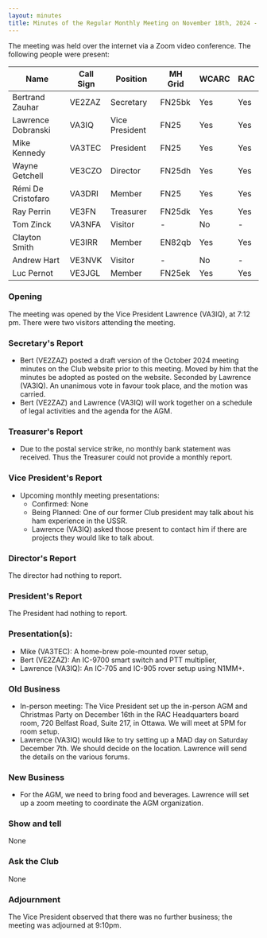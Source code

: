 ```yaml
---
layout: minutes
title: Minutes of the Regular Monthly Meeting on November 18th, 2024 - DRAFT
---
```

The meeting was held over the internet via a Zoom video conference.
The following people were present:

| Name               | Call Sign | Position       | MH Grid | WCARC | RAC |
| ------------------ | --------- | -------------- | ------- | ----- | --- |
| Bertrand Zauhar    | VE2ZAZ    | Secretary      | FN25bk  | Yes   | Yes |
| Lawrence Dobranski | VA3IQ     | Vice President | FN25    | Yes   | Yes |
| Mike Kennedy       | VA3TEC    | President      | FN25    | Yes   | Yes |
| Wayne Getchell     | VE3CZO    | Director       | FN25dh  | Yes   | Yes |
| Rémi De Cristofaro | VA3DRI    | Member         | FN25    | Yes   | Yes |
| Ray Perrin         | VE3FN     | Treasurer      | FN25dk  | Yes   | Yes |
| Tom Zinck          | VA3NFA    | Visitor        |   -     | No    |  -  |
| Clayton Smith      | VE3IRR    | Member         | EN82qb  | Yes   | Yes |
| Andrew Hart        | VE3NVK    | Visitor        |   -     | No    |  -  |
| Luc Pernot         | VE3JGL    | Member         | FN25ek  | Yes   | Yes |

### Opening
The meeting was opened by the Vice President Lawrence (VA3IQ), at 7:12 pm.
There were two visitors attending the meeting.

### Secretary's Report
- Bert (VE2ZAZ) posted a draft version of the October 2024 meeting minutes on the Club website prior to this meeting. Moved by him that the minutes be adopted as posted on the website. Seconded by Lawrence (VA3IQ). An unanimous vote in favour took place, and the motion was carried.
- Bert (VE2ZAZ) and Lawrence (VA3IQ) will work together on a schedule of legal activities and the agenda for the AGM.

### Treasurer's Report
- Due to the postal service strike, no monthly bank statement was received. Thus the Treasurer could not provide a monthly report.

### Vice President's Report
- Upcoming monthly meeting presentations:
  - Confirmed: None
  - Being Planned: One of our former Club president may talk about his ham experience in the USSR.
  - Lawrence (VA3IQ) asked those present to contact him if there are projects they would like to talk about.

### Director's Report
The director had nothing to report.

### President's Report
The President had nothing to report.

### Presentation(s):
- Mike (VA3TEC): A home-brew pole-mounted rover setup,
- Bert (VE2ZAZ): An IC-9700 smart switch and PTT multiplier,
- Lawrence (VA3IQ): An IC-705 and IC-905 rover setup using N1MM+.

### Old Business
- In-person meeting: The Vice President set up the in-person AGM and Christmas Party on December 16th in the RAC Headquarters board room, 720 Belfast Road, Suite 217, in Ottawa. We will meet at 5PM for room setup.
- Lawrence (VA3IQ) would like to try setting up a MAD day on Saturday December 7th. We should decide on the location. Lawrence will send the details on the various forums.

### New Business
- For the AGM, we need to bring food and beverages. Lawrence will set up a zoom meeting to coordinate the AGM organization.

### Show and tell
None

### Ask the Club
None

### Adjournment
The Vice President observed that there was no further business; the meeting was adjourned at 9:10pm.
